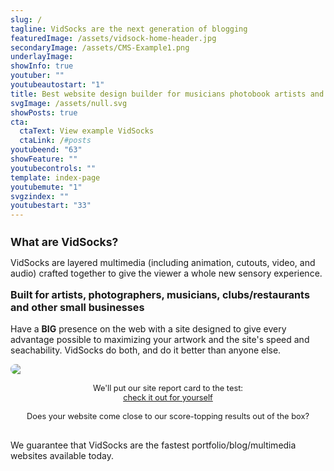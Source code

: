 ```yaml
---
slug: /
tagline: VidSocks are the next generation of blogging
featuredImage: /assets/vidsock-home-header.jpg
secondaryImage: /assets/CMS-Example1.png
underlayImage: 
showInfo: true
youtuber: ""
youtubeautostart: "1"
title: Best website design builder for musicians photobook artists and small business
svgImage: /assets/null.svg
showPosts: true
cta:
  ctaText: View example VidSocks
  ctaLink: /#posts
youtubeend: "63"
showFeature: ""
youtubecontrols: ""
template: index-page
youtubemute: "1"
svgzindex: ""
youtubestart: "33"
---
```

<h2 style="font-weight:bold; font-size:125%;">What are VidSocks?</h2>

VidSocks are layered multimedia (including animation, cutouts, video, and audio) crafted together to give the viewer a whole new sensory experience.

<h3 style="font-weight:bold; font-size:115%; margin:1rem 0"> Built for artists, photographers, musicians, clubs/restaurants and other small businesses</h3>

 Have a <strong>BIG</strong> presence on the web with a site designed to give every advantage possible to maximizing your artwork and the site's speed and seachability. VidSocks do both, and do it better than anyone else.

<div style="width:; display: flex; flex-direction:column; justify-content: center; padding:0 0 1rem 0; font-size:.8rem; text-align:center;"><img src="/assets/LIGHTHOUSE-100s-SCORE.png" style="max-width:; border-radius:12px;" /><br />We'll put our site report card to the test: <a style="text-decoration:underline;" href="https://googlechrome.github.io/lighthouse/viewer/?psiurl=https://vidsock.com%2F&amp;strategy=mobile&amp;category=performance&amp;category=accessibility&amp;category=best-practices&amp;category=seo&amp;category=pwa&amp;utm_source=lh-chrome-ext" target="_blank" rel="noreferrer">check it out for yourself</a>  <br />Does your website come close to our score-topping results out of the box?</div>


We guarantee that VidSocks are the fastest portfolio/blog/multimedia websites available today.

<!-- ## With each winning bid, you not only get to take home your new VidSock, but you will also get your very own copy of the <strong>VidSock NFT Marketing Platform™</strong> to make and market your own VidSocks. -->